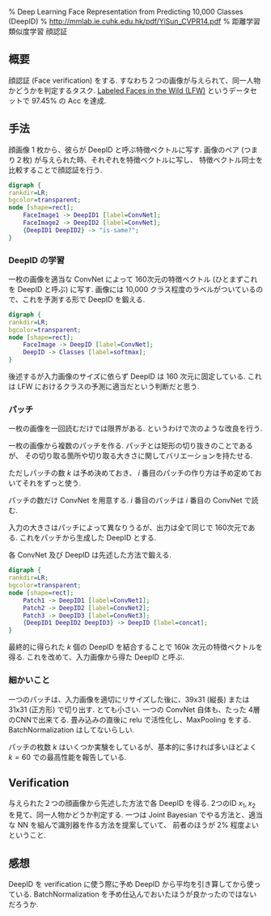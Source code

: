% Deep Learning Face Representation from Predicting 10,000 Classes (DeepID)
% http://mmlab.ie.cuhk.edu.hk/pdf/YiSun_CVPR14.pdf
% 距離学習 類似度学習 顔認証

## 概要

顔認証 (Face verification) をする.
すなわち２つの画像が与えられて、同一人物かどうかを判定するタスク.
[Labeled Faces in the Wild (LFW)](http://vis-www.cs.umass.edu/lfw/) というデータセットで 97.45% の Acc を達成.

## 手法

顔画像 1 枚から、彼らが DeepID と呼ぶ特徴ベクトルに写す.
画像のペア (つまり２枚) が与えられた時、それぞれを特徴ベクトルに写し、
特徴ベクトル同士を比較することで顔認証を行う.

```dot
digraph {
rankdir=LR;
bgcolor=transparent;
node [shape=rect];
    FaceImage1 -> DeepID1 [label=ConvNet];
    FaceImage2 -> DeepID2 [label=ConvNet];
    {DeepID1 DeepID2} -> "is-same?";
}
```

### DeepID の学習

一枚の画像を適当な ConvNet によって 160次元の特徴ベクトル (ひとまずこれを DeepID と呼ぶ) に写す.
画像には 10,000 クラス程度のラベルがついているので、これを予測する形で DeepID を鍛える.

```dot
digraph {
rankdir=LR;
bgcolor=transparent;
node [shape=rect];
    FaceImage -> DeepID [label=ConvNet];
    DeepID -> Classes [label=softmax];
}
```

後述するが入力画像のサイズに依らず DeepID は 160 次元に固定している.
これは LFW におけるクラスの予測に適当だという判断だと思う.

### パッチ

一枚の画像を一回読むだけでは限界がある.
というわけで次のような改良を行う.

一枚の画像から複数のパッチを作る.
パッチとは矩形の切り抜きのことであるが、
その切り取る箇所や切り取る大きさに関してバリエーションを持たせる.

ただしパッチの数 $k$ は予め決めておき、
$i$ 番目のパッチの作り方は予め定めておいてそれをずっと使う.

パッチの数だけ ConvNet を用意する.
$i$ 番目のパッチは $i$ 番目の ConvNet で読む.

入力の大きさはパッチによって異なりうるが、出力は全て同じで 160次元である.
これをパッチから生成した DeepID とする.

各 ConvNet 及び DeepID は先述した方法で鍛える.

```dot
digraph {
rankdir=LR;
bgcolor=transparent;
node [shape=rect];
    Patch1 -> DeepID1 [label=ConvNet1];
    Patch2 -> DeepID2 [label=ConvNet2];
    Patch3 -> DeepID3 [label=ConvNet3];
    {DeepID1 DeepID2 DeepID3} -> DeepID [label=concat];
}
```

最終的に得られた $k$ 個の DeepID を結合することで $160k$ 次元の特徴ベクトルを得る.
これを改めて、入力画像から得た DeepID と呼ぶ.

### 細かいこと

一つのパッチは、入力画像を適切にリサイズした後に、39x31 (縦長) または 31x31 (正方形) で切り出す.
とても小さい.
一つの ConvNet 自体も、たった 4層のCNNで出来てる.
畳み込みの直後に relu で活性化し、MaxPooling をする.
BatchNormalization はしてないらしい.

パッチの枚数 $k$ はいくつか実験をしているが、基本的に多ければ多いほどよく $k=60$ での最高性能を報告している.

## Verification

与えられた２つの顔画像から先述した方法で各 DeepID を得る.
2つのID $x_1, x_2$ を見て、同一人物かどうか判定する.
一つは Joint Bayesian でやる方法と、適当な NN を組んで識別器を作る方法を提案していて、
前者のほうが 2% 程度よいということ.

## 感想

DeepID を verification に使う際に予め DeepID から平均を引き算してから使っている.
BatchNormalization を予め仕込んでおいたほうが良かったのではないだろうか.

